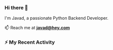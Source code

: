 ### Hi there 👋
I'm Javad, a passionate Python Backend Developer.

📫 Reach me at **javad@hey.com**

### :zap: My Recent Activity

<!--START_SECTION:activity-->
